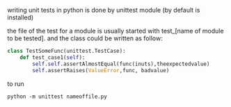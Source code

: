 writing unit tests in python is done by unittest module (by default is installed)


the file of the test for a module is usually started with test_[name of module to be tested]. and the class could be written as follow:

```python
class TestSomeFunc(unittest.TestCase):
    def test_case1(self):
        self.self.assertAlmostEqual(func(inuts),theexpectedvalue)
        self.assertRaises(ValueError,func, badvalue)

```
to run 

```
python -m unittest nameoffile.py
```
